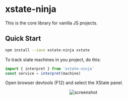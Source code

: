 # xstate-ninja

This is the core library for vanilla JS projects.

## Quick Start

```bash
npm install --save xstate-ninja xstate
```

To track state machines in you project, do this:

```javascript
import { interpret } from 'xstate-ninja'
const service = interpret(machine)
```

Open browser devtools (F12) and select the XState panel.

<div align="center">
  <img src="https://user-images.githubusercontent.com/489018/190674192-d7e84c96-3a55-48e3-be7d-829943de3639.png" alt="screenshot" />
</div>
